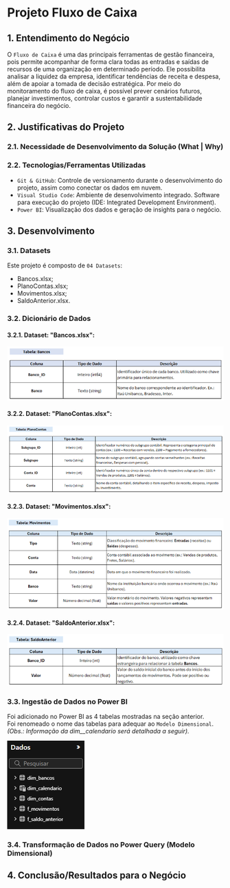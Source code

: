 # Projeto Fluxo de Caixa

## 1. Entendimento do Negócio
O `Fluxo de Caixa` é uma das principais ferramentas de gestão financeira, pois permite acompanhar de forma clara todas as entradas e saídas de recursos de uma organização em determinado período. Ele possibilita analisar a liquidez da empresa, identificar tendências de receita e despesa, além de apoiar a tomada de decisão estratégica. Por meio do monitoramento do fluxo de caixa, é possível prever cenários futuros, planejar investimentos, controlar custos e garantir a sustentabilidade financeira do negócio.

## 2. Justificativas do Projeto

### 2.1. Necessidade de Desenvolvimento da Solução (What | Why)

### 2.2. Tecnologias/Ferramentas Utilizadas
- `Git & GitHub`: Controle de versionamento durante o desenvolvimento do projeto, assim como conectar os dados em nuvem.
- `Visual Studio Code`: Ambiente de desenvolvimento integrado. Software para execução do projeto (IDE: Integrated Development Environment).
- `Power BI`: Visualização dos dados e geração de insights para o negócio.

## 3. Desenvolvimento

### 3.1. Datasets
Este projeto é composto de `04 Datasets`:
- Bancos.xlsx;
- PlanoContas.xlsx;
- Movimentos.xlsx;
- SaldoAnterior.xlsx.

### 3.2. Dicionário de Dados

#### 3.2.1. Dataset: "Bancos.xlsx":
![tabela_bancos](files/dd_tabela_bancos.PNG) <br>

#### 3.2.2. Dataset: "PlanoContas.xlsx":
![tabela_plano_contas](files/dd_tabela_plano_contas.PNG) <br>

#### 3.2.3. Dataset: "Movimentos.xlsx":
![tabela_movimentos](files/dd_tabela_movimentos.PNG) <br>

#### 3.2.4. Dataset: "SaldoAnterior.xlsx":
![tabela_saldo_anterior](files/dd_tabela_saldo_anterior.PNG) <br>

### 3.3. Ingestão de Dados no Power BI
Foi adicionado no Power BI as 4 tabelas mostradas na seção anterior. <br>
Foi renomeado o nome das tabelas para adequar ao `Modelo Dimensional`. <br>
_(Obs.: Informação da dim__calendario será detalhada a seguir)._ <br>

![tabelas_modelo_dimensional](files/tabelas_modelo_dimensional.PNG)

### 3.4. Transformação de Dados no Power Query (Modelo Dimensional)


## 4. Conclusão/Resultados para o Negócio